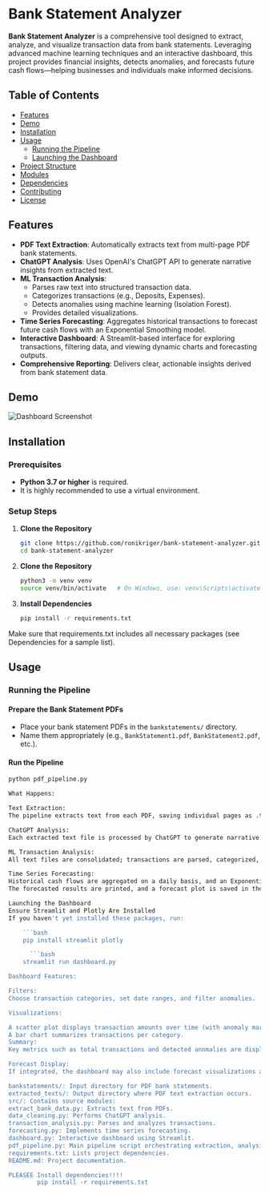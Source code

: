 # Bank Statement Analyzer


**Bank Statement Analyzer** is a comprehensive tool designed to extract, analyze, and visualize transaction data from bank statements. Leveraging advanced machine learning techniques and an interactive dashboard, this project provides financial insights, detects anomalies, and forecasts future cash flows—helping businesses and individuals make informed decisions.

## Table of Contents

- [Features](#features)
- [Demo](#demo)
- [Installation](#installation)
- [Usage](#usage)
  - [Running the Pipeline](#running-the-pipeline)
  - [Launching the Dashboard](#launching-the-dashboard)
- [Project Structure](#project-structure)
- [Modules](#modules)
- [Dependencies](#dependencies)
- [Contributing](#contributing)
- [License](#license)

## Features

- **PDF Text Extraction**: Automatically extracts text from multi-page PDF bank statements.
- **ChatGPT Analysis**: Uses OpenAI's ChatGPT API to generate narrative insights from extracted text.
- **ML Transaction Analysis**:  
  - Parses raw text into structured transaction data.  
  - Categorizes transactions (e.g., Deposits, Expenses).  
  - Detects anomalies using machine learning (Isolation Forest).  
  - Provides detailed visualizations.
- **Time Series Forecasting**: Aggregates historical transactions to forecast future cash flows with an Exponential Smoothing model.
- **Interactive Dashboard**: A Streamlit-based interface for exploring transactions, filtering data, and viewing dynamic charts and forecasting outputs.
- **Comprehensive Reporting**: Delivers clear, actionable insights derived from bank statement data.

## Demo

![Dashboard Screenshot](https://your-repo-url/dashboard_screenshot.png)

## Installation

### Prerequisites

- **Python 3.7 or higher** is required.
- It is highly recommended to use a virtual environment.

### Setup Steps

1. **Clone the Repository**

   ```bash
   git clone https://github.com/ronikriger/bank-statement-analyzer.git
   cd bank-statement-analyzer
   
2. **Clone the Repository**

   ```bash
   python3 -m venv venv
   source venv/bin/activate   # On Windows, use: venv\Scripts\activate

3. **Install Dependencies**

    ```bash
    pip install -r requirements.txt
Make sure that requirements.txt includes all necessary packages (see Dependencies for a sample list).

## Usage

### Running the Pipeline

#### Prepare the Bank Statement PDFs

- Place your bank statement PDFs in the `bankstatements/` directory.
- Name them appropriately (e.g., `BankStatement1.pdf`, `BankStatement2.pdf`, etc.).

#### Run the Pipeline

```bash
python pdf_pipeline.py

What Happens:

Text Extraction:
The pipeline extracts text from each PDF, saving individual pages as .txt files in the extracted_texts/ directory.

ChatGPT Analysis:
Each extracted text file is processed by ChatGPT to generate narrative insights.

ML Transaction Analysis:
All text files are consolidated; transactions are parsed, categorized, and anomalies are detected.

Time Series Forecasting:
Historical cash flows are aggregated on a daily basis, and an Exponential Smoothing model forecasts future cash flows (e.g., for the next 30 days).
The forecasted results are printed, and a forecast plot is saved in the extracted_texts/ directory.

Launching the Dashboard
Ensure Streamlit and Plotly Are Installed
If you haven't yet installed these packages, run:

    ```bash
    pip install streamlit plotly

      ```bash
    streamlit run dashboard.py

Dashboard Features:

Filters:
Choose transaction categories, set date ranges, and filter anomalies.

Visualizations:

A scatter plot displays transaction amounts over time (with anomaly markers).
A bar chart summarizes transactions per category.
Summary:
Key metrics such as total transactions and detected anomalies are displayed.

Forecast Display:
If integrated, the dashboard may also include forecast visualizations and outputs.

bankstatements/: Input directory for PDF bank statements.
extracted_texts/: Output directory where PDF text extraction occurs.
src/: Contains source modules:
extract_bank_data.py: Extracts text from PDFs.
data_cleaning.py: Performs ChatGPT analysis.
transaction_analysis.py: Parses and analyzes transactions.
forecasting.py: Implements time series forecasting.
dashboard.py: Interactive dashboard using Streamlit.
pdf_pipeline.py: Main pipeline script orchestrating extraction, analysis, and forecasting.
requirements.txt: Lists project dependencies.
README.md: Project documentation.

PLEASEE Install dependencies!!!! 
        pip install -r requirements.txt


